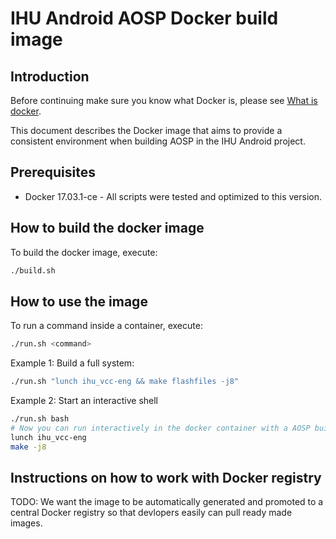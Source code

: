 # IHU Android AOSP Docker build image

## Introduction

Before continuing make sure you know what Docker is, please see
[What is docker](https://www.docker.com/what-docker).

This document describes the Docker image that aims to provide a consistent environment when building AOSP in the IHU Android project.

## Prerequisites

* Docker 17.03.1-ce - All scripts were tested and optimized to this version.

## How to build the docker image

To build the docker image, execute:

```bash
./build.sh
```

## How to use the image

To run a command inside a container, execute:

```bash
./run.sh <command>
```

Example 1: Build a full system:

```bash
./run.sh "lunch ihu_vcc-eng && make flashfiles -j8"
```

Example 2: Start an interactive shell

```bash
./run.sh bash
# Now you can run interactively in the docker container with a AOSP build environment, for example:
lunch ihu_vcc-eng
make -j8
```

## Instructions on how to work with Docker registry

TODO: We want the image to be automatically generated and
promoted to a central Docker registry so that devlopers easily
can pull ready made images.
